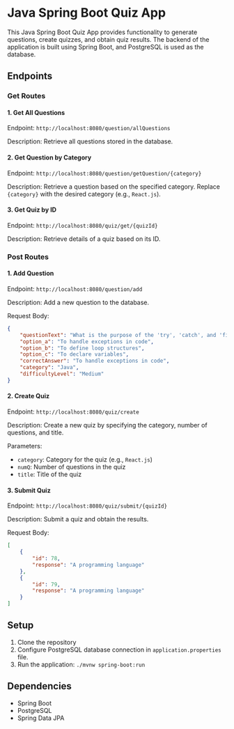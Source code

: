 
# Java Spring Boot Quiz App

This Java Spring Boot Quiz App provides functionality to generate questions, create quizzes, and obtain quiz results. The backend of the application is built using Spring Boot, and PostgreSQL is used as the database.

## Endpoints

### Get Routes

#### 1. Get All Questions

Endpoint: `http://localhost:8080/question/allQuestions`

Description: Retrieve all questions stored in the database.

#### 2. Get Question by Category

Endpoint: `http://localhost:8080/question/getQuestion/{category}`

Description: Retrieve a question based on the specified category. Replace `{category}` with the desired category (e.g., `React.js`).

#### 3. Get Quiz by ID

Endpoint: `http://localhost:8080/quiz/get/{quizId}`

Description: Retrieve details of a quiz based on its ID.

### Post Routes

#### 1. Add Question

Endpoint: `http://localhost:8080/question/add`

Description: Add a new question to the database.

Request Body:
```json
{
    "questionText": "What is the purpose of the 'try', 'catch', and 'finally' blocks in Java?",
    "option_a": "To handle exceptions in code",
    "option_b": "To define loop structures",
    "option_c": "To declare variables",
    "correctAnswer": "To handle exceptions in code",
    "category": "Java",
    "difficultyLevel": "Medium"
}
```

#### 2. Create Quiz

Endpoint: `http://localhost:8080/quiz/create`

Description: Create a new quiz by specifying the category, number of questions, and title.

Parameters:
- `category`: Category for the quiz (e.g., `React.js`)
- `numQ`: Number of questions in the quiz
- `title`: Title of the quiz

#### 3. Submit Quiz

Endpoint: `http://localhost:8080/quiz/submit/{quizId}`

Description: Submit a quiz and obtain the results.

Request Body:
```json
[
    {
        "id": 78,
        "response": "A programming language"
    },
    {
        "id": 79,
        "response": "A programming language"
    }
]
```

## Setup

1. Clone the repository
2. Configure PostgreSQL database connection in `application.properties` file.
3. Run the application: `./mvnw spring-boot:run`

## Dependencies

- Spring Boot
- PostgreSQL
- Spring Data JPA
